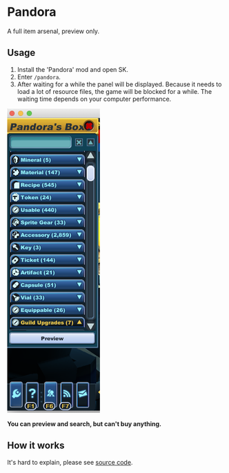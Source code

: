 # Pandora

A full item arsenal, preview only.

## Usage

1. Install the 'Pandora' mod and open SK.
2. Enter `/pandora`.
3. After waiting for a while the panel will be displayed.
   Because it needs to load a lot of resource files, the game will be blocked for a while.
   The waiting time depends on your computer performance.

![pandora.png](pandora.png)

**You can preview and search, but can't buy anything.**

## How it works

It's hard to explain, please see [source code](src/main/java/com/spiralstudio/mod/pandora/Main.java).